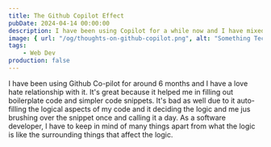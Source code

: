 ```yaml
---
title: The Github Copilot Effect
pubDate: 2024-04-14 00:00:00
description: I have been using Copilot for a while now and I have mixed feelings about it.
image: { url: "/og/thoughts-on-github-copilot.png", alt: "Something Tech " }
tags:
    - Web Dev
production: false
---
```


I have been using Github Co-pilot for around 6 months and I have a love hate relationship with it. It's great because it helped me in filling out boilerplate code and simpler code snippets. It's bad as well due to it auto-filling the logical aspects of my code and it deciding the logic and me jus brushing over the snippet once and calling it a day. As a software developer, I have to keep in mind of many things apart from what the logic is like the surrounding things that affect the logic.

